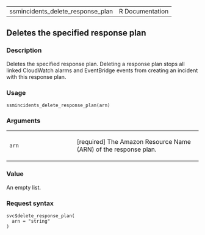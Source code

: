 <table style="width: 100%;">
<tbody>
<tr class="odd">
<td>ssmincidents_delete_response_plan</td>
<td style="text-align: right;">R Documentation</td>
</tr>
</tbody>
</table>

## Deletes the specified response plan

### Description

Deletes the specified response plan. Deleting a response plan stops all
linked CloudWatch alarms and EventBridge events from creating an
incident with this response plan.

### Usage

    ssmincidents_delete_response_plan(arn)

### Arguments

<table>
<colgroup>
<col style="width: 35%" />
<col style="width: 65%" />
</colgroup>
<tbody>
<tr class="odd">
<td><code id="ssmincidents_delete_response_plan_:_arn">arn</code></td>
<td><p>[required] The Amazon Resource Name (ARN) of the response
plan.</p></td>
</tr>
</tbody>
</table>

### Value

An empty list.

### Request syntax

    svc$delete_response_plan(
      arn = "string"
    )
